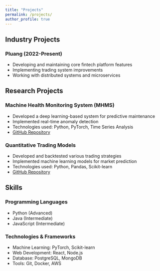 ```yaml
---
title: "Projects"
permalink: /projects/
author_profile: true
---
```


## Industry Projects

### Pluang (2022-Present)
- Developing and maintaining core fintech platform features
- Implementing trading system improvements
- Working with distributed systems and microservices

## Research Projects

### Machine Health Monitoring System (MHMS)
- Developed a deep learning-based system for predictive maintenance
- Implemented real-time anomaly detection
- Technologies used: Python, PyTorch, Time Series Analysis
- [GitHub Repository](https://github.com/rz0718/MHMS_DEEPLEARNING)

### Quantitative Trading Models
- Developed and backtested various trading strategies
- Implemented machine learning models for market prediction
- Technologies used: Python, Pandas, Scikit-learn
- [GitHub Repository](https://github.com/rz0718/quant_models)

## Skills

### Programming Languages
- Python (Advanced)
- Java (Intermediate)
- JavaScript (Intermediate)

### Technologies & Frameworks
- Machine Learning: PyTorch, Scikit-learn
- Web Development: React, Node.js
- Database: PostgreSQL, MongoDB
- Tools: Git, Docker, AWS 